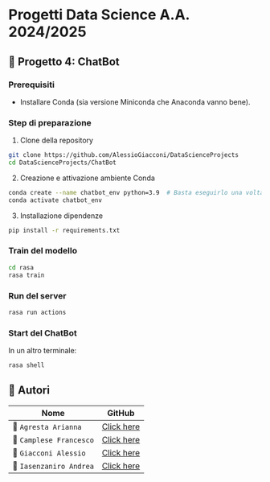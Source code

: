 # Progetti Data Science A.A. 2024/2025

## 🤖 Progetto 4: ChatBot

### Prerequisiti

- Installare Conda (sia versione Miniconda che Anaconda vanno bene).

### Step di preparazione

1. Clone della repository

```bash
git clone https://github.com/AlessioGiacconi/DataScienceProjects
cd DataScienceProjects/ChatBot
```

2. Creazione e attivazione ambiente Conda

```bash
conda create --name chatbot_env python=3.9  # Basta eseguirlo una volta sola, dopodiché solo activate
conda activate chatbot_env
```

3. Installazione dipendenze

```bash
pip install -r requirements.txt
```

### Train del modello

```bash
cd rasa
rasa train
```

### Run del server

```bash
rasa run actions
```

### Start del ChatBot

In un altro terminale:

```bash
rasa shell
```

## 👥 Autori 

|Nome | GitHub |
|-----------|--------|
| 👩 `Agresta Arianna` | [Click here](https://github.com/Arianna6400) |
| 👨 `Camplese Francesco` | [Click here](https://github.com/FrancescoCamplese00) |
| 👨 `Giacconi Alessio` | [Click here](https://github.com/AlessioGiacconi) |
| 👨 `Iasenzaniro Andrea` | [Click here](https://github.com/AndreaIasenzaniro) |
